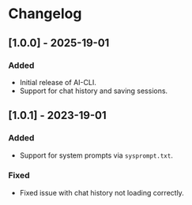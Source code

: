 # Changelog

## [1.0.0] - 2025-19-01

### Added

- Initial release of AI-CLI.
- Support for chat history and saving sessions.

## [1.0.1] - 2023-19-01

### Added

- Support for system prompts via `sysprompt.txt`.

### Fixed

- Fixed issue with chat history not loading correctly.
